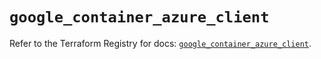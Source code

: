 # `google_container_azure_client`

Refer to the Terraform Registry for docs: [`google_container_azure_client`](https://registry.terraform.io/providers/hashicorp/google/5.27.0/docs/resources/container_azure_client).
